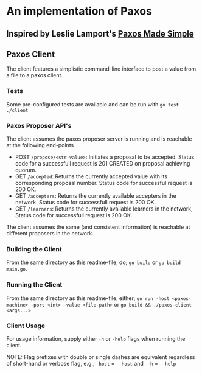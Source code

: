 
# An implementation of Paxos 

## Inspired by Leslie Lamport's [Paxos Made Simple](https://lamport.azurewebsites.net/pubs/paxos-simple.pdf)

## Paxos Client

The client features a simplistic command-line interface to post a value from a file to a paxos client. 

### Tests

Some pre-configured tests are available and can be run with `go test ./client`

### Paxos Proposer API's

The client assumes the paxos proposer server is running and is reachable at the following end-points

* POST `/propose/<str-value>`: Initiates a proposal to be accepted. Status code for a successfull request is 201 CREATED on proposal achieving quorum.
* GET `/accepted`: Returns the currently accepted value with its corresponding proposal number. Status code for successful request is 200 OK.
* GET `/accepters`: Returns the currently available accepters in the network. Status code for successfull request is 200 OK.
* GET `/learners`: Returns the currently available learners in the network, Status code for successfull request is 200 OK.

The client assumes the same (and consistent information) is reachable at different proposers in the network.

### Building the Client

From the same directory as this readme-file, do; 
`go build` or `go build main.go`.

### Running the Client

From the same directory as this readme-file, either; 
`go run -host <paxos-machine> -port <int> -value <file-path>` or 
`go build && ./paxos-client <args...>`

### Client Usage

For usage information, supply either `-h` or `-help` flags when running the client.

NOTE: Flag prefixes with double or single dashes are equivalent regardless of short-hand or verbose flag, e.g., `-host` = `--host` and `--h` = `--help`


